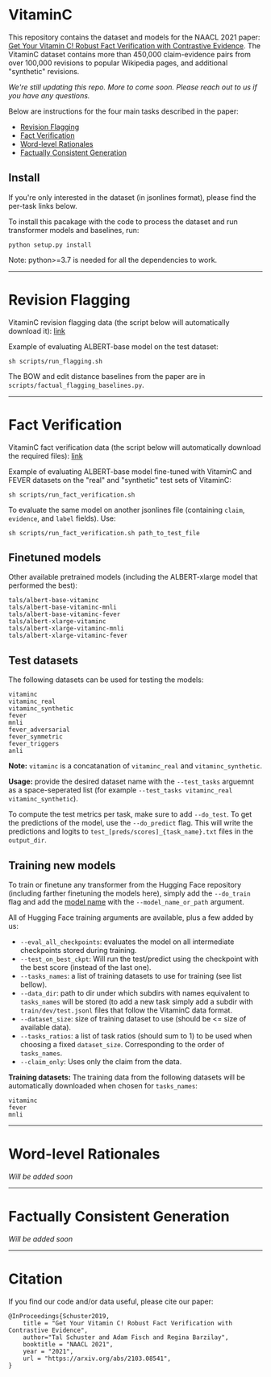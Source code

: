 # VitaminC
This repository contains the dataset and models for the NAACL 2021 paper: [Get Your Vitamin C! Robust Fact Verification with Contrastive Evidence](https://arxiv.org/abs/2103.08541). The VitaminC dataset contains more than 450,000 claim-evidence pairs from over 100,000 revisions to popular Wikipedia pages, and additional "synthetic" revisions.

*We're still updating this repo. More to come soon. Please reach out to us if you have any questions.*

Below are instructions for the four main tasks described in the paper:
* [Revision Flagging](#revision-flagging)
* [Fact Verification](#fact-verification)
* [Word-level Rationales](#word-level-rationales)
* [Factually Consistent Generation](#factually-consistent-generation)

## Install

If you're only interested in the dataset (in jsonlines format), please find the per-task links below.

To install this pacakage with the code to process the dataset and run transformer models and baselines, run:
```
python setup.py install
```
Note: python>=3.7 is needed for all the dependencies to work.

---
# Revision Flagging
VitaminC revision flagging data (the script below will automatically download it): [link](https://github.com/TalSchuster/talschuster.github.io/raw/master/static/vitaminc_flagging.zip)

Example of evaluating ALBERT-base model on the test dataset:
```
sh scripts/run_flagging.sh
```

The BOW and edit distance baselines from the paper are in `scripts/factual_flagging_baselines.py`.

---

# Fact Verification

VitaminC fact verification data (the script below will automatically download the required files): [link](https://github.com/TalSchuster/talschuster.github.io/raw/master/static/vitaminc.zip)

Example of evaluating ALBERT-base model fine-tuned with VitaminC and FEVER datasets on the "real" and "synthetic" test sets of VitaminC:
```
sh scripts/run_fact_verification.sh
```
To evaluate the same model on another jsonlines file (containing `claim`, `evidence`, and `label` fields). Use:
```
sh scripts/run_fact_verification.sh path_to_test_file
```

## Finetuned models
Other available pretrained models (including the ALBERT-xlarge model that performed the best):
```
tals/albert-base-vitaminc
tals/albert-base-vitaminc-mnli
tals/albert-base-vitaminc-fever
tals/albert-xlarge-vitaminc
tals/albert-xlarge-vitaminc-mnli
tals/albert-xlarge-vitaminc-fever
```

## Test datasets
The following datasets can be used for testing the models:
```
vitaminc
vitaminc_real
vitaminc_synthetic
fever
mnli
fever_adversarial
fever_symmetric
fever_triggers
anli
```
**Note:** `vitaminc` is a concatanation of `vitaminc_real` and `vitaminc_synthetic`.

**Usage:** provide the desired dataset name with the `--test_tasks` arguemnt as a space-seperated list (for example `--test_tasks vitaminc_real vitaminc_synthetic`).

To compute the test metrics per task, make sure to add `--do_test`. To get the predictions of the model, use the `--do_predict` flag. This will write the predictions and logits to `test_[preds/scores]_{task_name}.txt` files in the `output_dir`.

## Training new models
To train or finetune any transformer from the Hugging Face repository (including farther finetuning the models here), simply add the `--do_train` flag and add the [model name](https://huggingface.co/models) with the `--model_name_or_path` argument.

All of Hugging Face training arguments are available, plus a few added by us:
* `--eval_all_checkpoints`: evaluates the model on all intermediate checkpoints stored during training.
* `--test_on_best_ckpt`: Will run the test/predict using the checkpoint with the best score (instead of the last one).
* `--tasks_names`: a list of training datasets to use for training (see list bellow).
* `--data_dir`: path to dir under which subdirs with names equivalent to `tasks_names` will be stored (to add a new task simply add a subdir with `train/dev/test.jsonl` files that follow the VitaminC data format.
* `--dataset_size`: size of training dataset to use (should be <= size of available data).
* `--tasks_ratios`: a list of task ratios (should sum to 1) to be used when choosing a fixed `dataset_size`. Corresponding to the order of `tasks_names`.
* `--claim_only`: Uses only the claim from the data. 

**Training datasets:** 
The training data from the following datasets will be automatically downloaded when chosen for `tasks_names`:
```
vitaminc
fever
mnli
```

---
# Word-level Rationales

*Will be added soon*

---

# Factually Consistent Generation

*Will be added soon*

---

# Citation

If you find our code and/or data useful, please cite our paper:

```
@InProceedings{Schuster2019,
    title = "Get Your Vitamin C! Robust Fact Verification with Contrastive Evidence",
    author="Tal Schuster and Adam Fisch and Regina Barzilay",
    booktitle = "NAACL 2021",
    year = "2021",
    url = "https://arxiv.org/abs/2103.08541",
}
```

